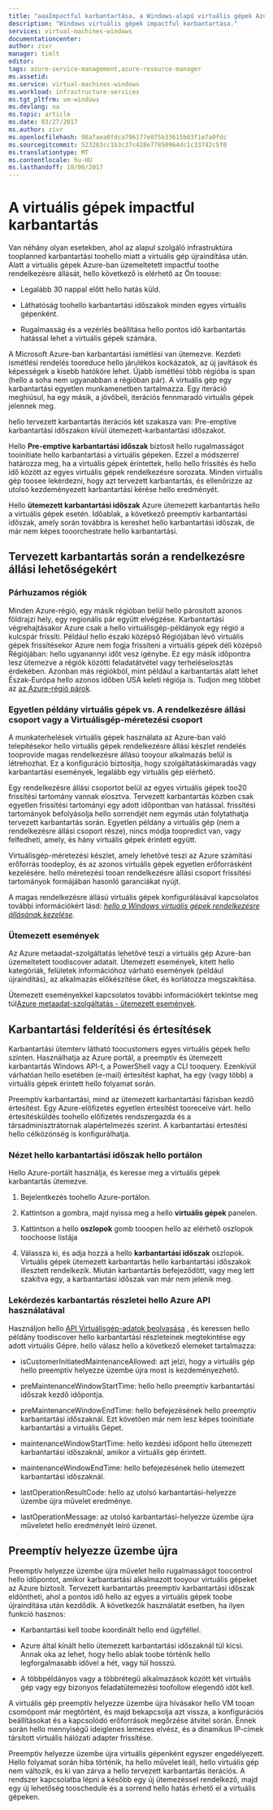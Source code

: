 ```yaml
---
title: "aaaImpactful karbantartása, a Windows-alapú virtuális gépek Azure-ban |} Microsoft Docs"
description: "Windows virtuális gépek impactful karbantartása."
services: virtual-machines-windows
documentationcenter: 
author: zivr
manager: timlt
editor: 
tags: azure-service-management,azure-resource-manager
ms.assetid: 
ms.service: virtual-machines-windows
ms.workload: infrastructure-services
ms.tgt_pltfrm: vm-windows
ms.devlang: na
ms.topic: article
ms.date: 03/27/2017
ms.author: zivr
ms.openlocfilehash: 98afaea0fdca796177e075b33615b03f1e7a0fdc
ms.sourcegitcommit: 523283cc1b3c37c428e77850964dc1c33742c5f0
ms.translationtype: MT
ms.contentlocale: hu-HU
ms.lasthandoff: 10/06/2017
---
```

# <a name="impactful-maintenance-for-virtual-machines"></a>A virtuális gépek impactful karbantartás

Van néhány olyan esetekben, ahol az alapul szolgáló infrastruktúra tooplanned karbantartási toohello miatt a virtuális gép újraindítása után. Alatt a virtuális gépek Azure-ban üzemeltetett impactful toothe rendelkezésre állását, hello következő is elérhető az Ön toouse:

-   Legalább 30 nappal előtt hello hatás küld.

-   Láthatóság toohello karbantartási időszakok minden egyes virtuális gépenként.

-   Rugalmasság és a vezérlés beállítása hello pontos idő karbantartás hatással lehet a virtuális gépek számára.

A Microsoft Azure-ban karbantartási ismétlési van ütemezve. Kezdeti ismétlési rendelés tooreduce hello járulékos kockázatok, az új javítások és képességek a kisebb hatóköre lehet. Újabb ismétlési több régióba is span (hello a soha nem ugyanabban a régióban pár). A virtuális gép egy karbantartási egyetlen munkamenetben tartalmazza. Egy iteráció meghiúsul, ha egy másik, a jövőbeli, iterációs fennmaradó virtuális gépek jelennek meg.

hello tervezett karbantartás iterációs két szakasza van: Pre-emptive karbantartási időszakon kívül ütemezett-karbantartási időszakot.

Hello **Pre-emptive karbantartási időszak** biztosít hello rugalmasságot tooinitiate hello karbantartási a virtuális gépeken. Ezzel a módszerrel határozza meg, ha a virtuális gépek érintettek, hello hello frissítés és hello idő között az egyes virtuális gépek rendelkezésre sorozata. Minden virtuális gép toosee lekérdezni, hogy azt tervezett karbantartás, és ellenőrizze az utolsó kezdeményezett karbantartási kérése hello eredményét.

Hello **ütemezett karbantartási időszak** Azure ütemezett karbantartás hello a virtuális gépek esetén. Időablak, a következő preemptív karbantartási időszak, amely során továbbra is kereshet hello karbantartási időszak, de már nem képes tooorchestrate hello karbantartási.

## <a name="availability-considerations-during-planned-maintenance"></a>Tervezett karbantartás során a rendelkezésre állási lehetőségekért 

### <a name="paired-regions"></a>Párhuzamos régiók

Minden Azure-régió, egy másik régióban belül hello párosított azonos földrajzi hely, egy regionális pár együtt elvégzése. Karbantartási végrehajtásakor Azure csak a hello virtuálisgép-példányok egy régió a kulcspár frissíti. Például hello északi középső Régiójában lévő virtuális gépek frissítésekor Azure nem fogja frissíteni a virtuális gépek déli középső Régiójában: hello ugyanannyi időt vesz igénybe. Ez egy másik időpontra lesz ütemezve a régiók közötti feladatátvétel vagy terheléselosztás érdekében. Azonban más régiókból, mint például a karbantartás alatt lehet Észak-Európa hello azonos időben USA keleti régiója is.
Tudjon meg többet az [az Azure-régió párok](https://docs.microsoft.com/azure/best-practices-availability-paired-regions).

### <a name="single-instance-vms-vs-availability-set-or-vm-scale-set"></a>Egyetlen példány virtuális gépek vs. A rendelkezésre állási csoport vagy a Virtuálisgép-méretezési csoport

A munkaterhelések virtuális gépek használata az Azure-ban való telepítésekor hello virtuális gépek rendelkezésre állási készlet rendelés tooprovide magas rendelkezésre állású tooyour alkalmazás belül is létrehozhat. Ez a konfiguráció biztosítja, hogy szolgáltatáskimaradás vagy karbantartási események, legalább egy virtuális gép elérhető.

Egy rendelkezésre állási csoportot belül az egyes virtuális gépek too20 frissítési tartomány vannak elosztva. Tervezett karbantartás közben csak egyetlen frissítési tartományi egy adott időpontban van hatással. frissítési tartományok befolyásolja hello sorrendjét nem egymás után folytathatja tervezett karbantartás során. Egyetlen példány a virtuális gép (nem a rendelkezésre állási csoport része), nincs módja toopredict van, vagy felfedheti, amely, és hány virtuális gépek érintett együtt.

Virtuálisgép-méretezési készlet, amely lehetővé teszi az Azure számítási erőforrás toodeploy, és az azonos virtuális gépek egyetlen erőforrásként kezelésére.
hello méretezési tooan rendelkezésre állási csoport frissítési tartományok formájában hasonló garanciákat nyújt. 

A magas rendelkezésre állású virtuális gépek konfigurálásával kapcsolatos további információkért lásd: [ *hello a Windows virtuális gépek rendelkezésre állásának kezelése*](../linux/manage-availability.md?toc=%2fazure%2fvirtual-machines%2flinux%2ftoc.json).

### <a name="scheduled-events"></a>Ütemezett események

Az Azure metaadat-szolgáltatás lehetővé teszi a virtuális gép Azure-ban üzemeltetett toodiscover adatait. Ütemezett események, kitett hello kategóriák, felületek információhoz várható események (például újraindítás), az alkalmazás előkészítése őket, és korlátozza megszakítása.

Ütemezett eseményekkel kapcsolatos további információkért tekintse meg túl[Azure metaadat-szolgáltatás - ütemezett események](../virtual-machines-scheduled-events.md).

## <a name="maintenance-discovery-and-notifications"></a>Karbantartási felderítési és értesítések

Karbantartási ütemterv látható toocustomers egyes virtuális gépek hello szinten. Használhatja az Azure portál, a preemptív és ütemezett karbantartás Windows API-t, a PowerShell vagy a CLI tooquery. Ezenkívül várhatóan hello esetében (e-mail) értesítést kaphat, ha egy (vagy több) a virtuális gépek érintett hello folyamat során.

Preemptív karbantartási, mind az ütemezett karbantartási fázisban kezdő értesítést. Egy Azure-előfizetés egyetlen értesítést tooreceive várt. hello értesítésküldés toohello előfizetés rendszergazda és a társadminisztrátornak alapértelmezés szerint. A karbantartási értesítési hello célközönség is konfigurálhatja.

### <a name="view-hello-maintenance-window-in-hello-portal"></a>Nézet hello karbantartási időszak hello portálon 

Hello Azure-portált használja, és keresse meg a virtuális gépek karbantartás ütemezve.

1.  Bejelentkezés toohello Azure-portálon.

2.  Kattintson a gombra, majd nyissa meg a hello **virtuális gépek** panelen.

3.  Kattintson a hello **oszlopok** gomb tooopen hello az elérhető oszlopok toochoose listája

4.  Válassza ki, és adja hozzá a hello **karbantartási időszak** oszlopok. Virtuális gépek ütemezett karbantartás hello karbantartási időszakok illesztett rendelkezik. Miután karbantartás befejeződött, vagy meg lett szakítva egy, a karbantartási időszak van már nem jelenik meg.

### <a name="query-maintenance-details-using-hello-azure-api"></a>Lekérdezés karbantartás részletei hello Azure API használatával

Használjon hello [API Virtuálisgép-adatok beolvasása](https://docs.microsoft.com/rest/api/compute/virtualmachines/virtualmachines-get) , és keressen hello példány toodiscover hello karbantartási részleteinek megtekintése egy adott virtuális Gépre. hello válasz hello a következő elemeket tartalmazza:

  - isCustomerInitiatedMaintenanceAllowed: azt jelzi, hogy a virtuális gép hello preemptív helyezze üzembe újra most is kezdeményezhető.

  - preMaintenanceWindowStartTime: hello hello preemptív karbantartási időszak kezdő időpontja.

  - preMaintenanceWindowEndTime: hello befejezésének hello preemptív karbantartási időszaknál. Ezt követően már nem lesz képes tooinitiate karbantartási a virtuális Gépet.
    
  - maintenanceWindowStartTime: hello kezdési időpont hello ütemezett karbantartási időszaknál, amikor a virtuális gép érintett.

  - maintenanceWindowEndTime: hello befejezésének hello ütemezett karbantartási időszaknál.
  
  - lastOperationResultCode: hello az utolsó karbantartási-helyezze üzembe újra művelet eredménye.
 
  - lastOperationMessage: az utolsó karbantartási-helyezze üzembe újra műveletet hello eredményét leíró üzenet.

## <a name="pre-emptive-redeploy"></a>Preemptív helyezze üzembe újra

Preemptív helyezze üzembe újra művelet hello rugalmasságot toocontrol hello időpontot, amikor karbantartási alkalmazott tooyour virtuális gépeket az Azure biztosít. Tervezett karbantartás preemptív karbantartási időszak eldöntheti, ahol a pontos idő hello az egyes a virtuális gépek toobe újraindítása után kezdődik. A következők használatát esetben, ha ilyen funkció hasznos:

-   Karbantartási kell toobe koordinált hello end ügyféllel.

-   Azure által kínált hello ütemezett karbantartási időszaknál túl kicsi.
    Annak oka az lehet, hogy hello ablak toobe történik hello legforgalmasabb idővel a hét, vagy túl hosszú.

-   A többpéldányos vagy a többrétegű alkalmazások között két virtuális gép vagy egy bizonyos feladatütemezési toofollow elegendő időt kell.

A virtuális gép preemptív helyezze üzembe újra hívásakor hello VM tooan csomópont már megtörtént, és majd bekapcsolja azt vissza, a konfigurációs beállításokat és a kapcsolódó erőforrások megőrzése átvitel során. Ennek során hello mennyiségű ideiglenes lemezes elvész, és a dinamikus IP-címek társított virtuális hálózati adapter frissítése.

Preemptív helyezze üzembe újra virtuális gépenként egyszer engedélyezett. Hello folyamat során hiba történik, ha hello művelet leáll, hello virtuális gép nem változik, és ki van zárva a hello tervezett karbantartás iterációs. A rendszer kapcsolatba lépni a később egy új ütemezéssel rendelkező, majd egy új lehetőség tooschedule és a sorrend hello hatás érhető el a virtuális gépeken.